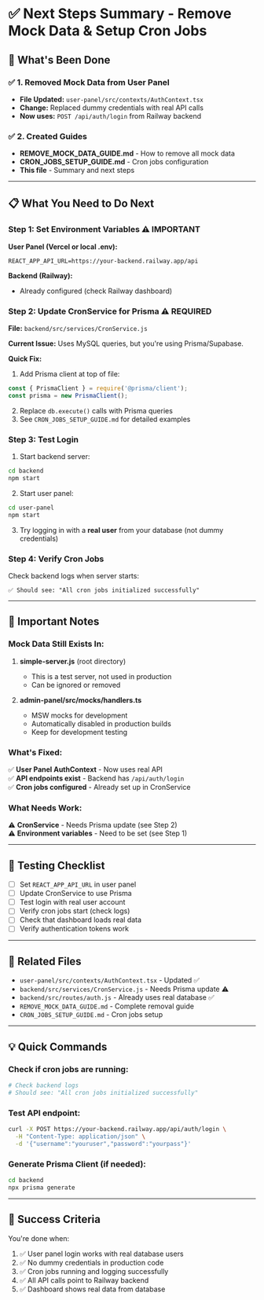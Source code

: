 # ✅ Next Steps Summary - Remove Mock Data & Setup Cron Jobs

## 🎯 What's Been Done

### ✅ 1. Removed Mock Data from User Panel
- **File Updated:** `user-panel/src/contexts/AuthContext.tsx`
- **Change:** Replaced dummy credentials with real API calls
- **Now uses:** `POST /api/auth/login` from Railway backend

### ✅ 2. Created Guides
- **REMOVE_MOCK_DATA_GUIDE.md** - How to remove all mock data
- **CRON_JOBS_SETUP_GUIDE.md** - Cron jobs configuration
- **This file** - Summary and next steps

---

## 📋 What You Need to Do Next

### Step 1: Set Environment Variables ⚠️ **IMPORTANT**

**User Panel (Vercel or local .env):**
```env
REACT_APP_API_URL=https://your-backend.railway.app/api
```

**Backend (Railway):**
- Already configured (check Railway dashboard)

### Step 2: Update CronService for Prisma ⚠️ **REQUIRED**

**File:** `backend/src/services/CronService.js`

**Current Issue:** Uses MySQL queries, but you're using Prisma/Supabase.

**Quick Fix:**
1. Add Prisma client at top of file:
```javascript
const { PrismaClient } = require('@prisma/client');
const prisma = new PrismaClient();
```

2. Replace `db.execute()` calls with Prisma queries
3. See `CRON_JOBS_SETUP_GUIDE.md` for detailed examples

### Step 3: Test Login

1. Start backend server:
```bash
cd backend
npm start
```

2. Start user panel:
```bash
cd user-panel
npm start
```

3. Try logging in with a **real user** from your database (not dummy credentials)

### Step 4: Verify Cron Jobs

Check backend logs when server starts:
```
✅ Should see: "All cron jobs initialized successfully"
```

---

## 🚨 Important Notes

### Mock Data Still Exists In:

1. **simple-server.js** (root directory)
   - This is a test server, not used in production
   - Can be ignored or removed

2. **admin-panel/src/mocks/handlers.ts**
   - MSW mocks for development
   - Automatically disabled in production builds
   - Keep for development testing

### What's Fixed:

✅ **User Panel AuthContext** - Now uses real API  
✅ **API endpoints exist** - Backend has `/api/auth/login`  
✅ **Cron jobs configured** - Already set up in CronService  

### What Needs Work:

⚠️ **CronService** - Needs Prisma update (see Step 2)  
⚠️ **Environment variables** - Need to be set (see Step 1)  

---

## 📝 Testing Checklist

- [ ] Set `REACT_APP_API_URL` in user panel
- [ ] Update CronService to use Prisma
- [ ] Test login with real user account
- [ ] Verify cron jobs start (check logs)
- [ ] Check that dashboard loads real data
- [ ] Verify authentication tokens work

---

## 🔗 Related Files

- `user-panel/src/contexts/AuthContext.tsx` - Updated ✅
- `backend/src/services/CronService.js` - Needs Prisma update ⚠️
- `backend/src/routes/auth.js` - Already uses real database ✅
- `REMOVE_MOCK_DATA_GUIDE.md` - Complete removal guide
- `CRON_JOBS_SETUP_GUIDE.md` - Cron jobs setup

---

## 💡 Quick Commands

### Check if cron jobs are running:
```bash
# Check backend logs
# Should see: "All cron jobs initialized successfully"
```

### Test API endpoint:
```bash
curl -X POST https://your-backend.railway.app/api/auth/login \
  -H "Content-Type: application/json" \
  -d '{"username":"youruser","password":"yourpass"}'
```

### Generate Prisma Client (if needed):
```bash
cd backend
npx prisma generate
```

---

## 🎉 Success Criteria

You're done when:
1. ✅ User panel login works with real database users
2. ✅ No dummy credentials in production code
3. ✅ Cron jobs running and logging successfully
4. ✅ All API calls point to Railway backend
5. ✅ Dashboard shows real data from database

